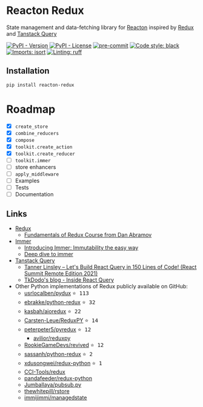 # Reacton Redux

State management and data-fetching library for [Reacton](https://github.com/widgetti/reacton) inspired by [Redux](https://redux.js.org/) and [Tanstack Query](https://tanstack.com/query)

[![PyPI - Version](https://img.shields.io/pypi/v/reacton-redux.svg)](https://pypi.org/project/reacton-redux/)
[![PyPI - License](https://img.shields.io/pypi/l/reacton-redux)](https://github.com/egormkn/reacton-redux/blob/main/LICENSE)
[![pre-commit](https://img.shields.io/badge/pre--commit-enabled-brightgreen?logo=pre-commit)](https://github.com/pre-commit/pre-commit)
[![Code style: black](https://img.shields.io/badge/code%20style-black-000000.svg)](https://github.com/psf/black)
[![Imports: isort](https://img.shields.io/badge/%20imports-isort-%231674b1?style=flat&labelColor=ef8336)](https://github.com/PyCQA/isort)
[![Linting: ruff](https://img.shields.io/badge/linting-ruff-261230)](https://github.com/astral-sh/ruff)

## Installation

```bash
pip install reacton-redux
```

# Roadmap

- [x] `create_store`
- [x] `combine_reducers`
- [x] `compose`
- [x] `toolkit.create_action`
- [x] `toolkit.create_reducer`
- [ ] `toolkit.immer`
- [ ] store enhancers
- [ ] `apply_middleware`
- [ ] Examples
- [ ] Tests
- [ ] Documentation

## Links

- [Redux](https://redux.js.org/)
  - [Fundamentals of Redux Course from Dan Abramov](https://egghead.io/courses/getting-started-with-redux)
- [Immer](https://immerjs.github.io/immer/)
  - [Introducing Immer: Immutability the easy way](https://medium.com/hackernoon/introducing-immer-immutability-the-easy-way-9d73d8f71cb3)
  - [Deep dive to immer](https://hmos.dev/en/deep-dive-to-immer)
- [Tanstack Query](https://tanstack.com/query/)
  - [Tanner Linsley – Let's Build React Query in 150 Lines of Code! (React Summit Remote Edition 2021)](https://youtu.be/9SrIirrnwk0)
  - [TkDodo's blog - Inside React Query](https://tkdodo.eu/blog/inside-react-query)
- Other Python implementations of Redux publicly available on GitHub:
  - [usrlocalben/pydux](https://github.com/usrlocalben/pydux) <kbd>⭐ 113</kbd>
  - [ebrakke/python-redux](https://github.com/ebrakke/python-redux) <kbd>⭐ 32</kbd>
  - [kasbah/aioredux](https://github.com/kasbah/aioredux) <kbd>⭐ 22</kbd>
  - [Carsten-Leue/ReduxPY](https://github.com/Carsten-Leue/ReduxPY) <kbd>⭐ 14</kbd>
  - [peterpeter5/pyredux](https://github.com/peterpeter5/pyredux) <kbd>⭐ 12</kbd>
    - [avilior/reduxpy](https://github.com/avilior/reduxpy)
  - [RookieGameDevs/revived](https://github.com/RookieGameDevs/revived) <kbd>⭐ 12</kbd>
  - [sassanh/python-redux](https://github.com/sassanh/python-redux) <kbd>⭐ 2</kbd>
  - [xdusongwei/redux-python](https://github.com/xdusongwei/redux-python) <kbd>⭐ 1</kbd>
  - [CCI-Tools/redux](https://github.com/CCI-Tools/redux)
  - [pandafeeder/redux-python](https://github.com/pandafeeder/redux-python)
  - [Jumballaya/pubsub.py](https://github.com/Jumballaya/pubsub.py)
  - [thewhitepill/rstore](https://github.com/thewhitepill/rstore)
  - [immijimmi/managedstate](https://github.com/immijimmi/managedstate)
